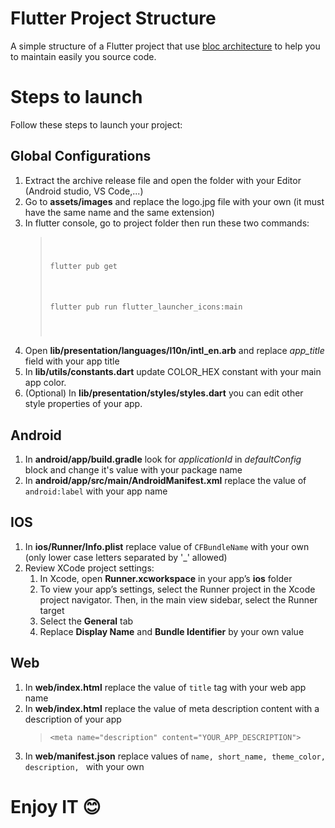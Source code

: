 # Flutter Project Structure

A simple structure of a Flutter project that use <a href="https://pub.dev/packages/flutter_bloc">bloc architecture</a>  to help you to maintain easily you source code.

# Steps to launch
Follow these steps to launch your project:

<h2>Global Configurations</h2>

<ol>
    <li>Extract the archive release file and open the folder with your Editor (Android studio, VS Code,...)</li>
    <li>Go to <b>assets/images</b> and replace the logo.jpg file with your own (it must have the same name and the same extension)</li>
    <li>In flutter console, go to project folder then run these two commands:
    <blockquote>
        <code>
            <p>flutter pub get</p>
            <p>flutter pub run flutter_launcher_icons:main</p>
        </code>
    </blockquote>
    </li>
    <li>
    Open <b>lib/presentation/languages/l10n/intl_en.arb</b> and replace <i>app_title</i> field with your app title
    </li>
    <li>
        In <b>lib/utils/constants.dart</b> update COLOR_HEX constant with your main app color.
    </li>
    <li> (Optional) In <b>lib/presentation/styles/styles.dart</b> you can edit other style properties of your app.</li>
</ol>

<h2>Android</h2>

<ol>
    <li>In <b>android/app/build.gradle</b> look for <i>applicationId</i> in <i>defaultConfig</i> block and change it's value with your package name</li>
    <li>In <b>android/app/src/main/AndroidManifest.xml</b> replace the value of <code>android:label</code> with your app name</li>
</ol>

<h2>IOS</h2>

<ol>
    <li>In <b>ios/Runner/Info.plist</b> replace value of <code>CFBundleName</code> with your own (only lower case letters separated by '_' allowed)</li>
    <li>
        Review XCode project settings:
        <ol>
            <li>In Xcode, open <b>Runner.xcworkspace</b> in your app’s <b>ios</b> folder</li>
            <li>To view your app’s settings, select the Runner project in the Xcode project navigator. Then, in the main view sidebar, select the Runner target</li>
            <li>Select the <b>General</b> tab</li>
            <li>Replace <b>Display Name</b> and <b>Bundle Identifier</b> by your own value</li>
        </ol>
    </li>
</ol>

<h2>Web</h2>

<ol>
    <li>In <b>web/index.html</b> replace the value of <code>title</code> tag with your web app name</li>
    <li>In <b>web/index.html</b> replace the value of meta description content with a description of your app
    <blockquote>
    <code>&lt;meta name="description" content="YOUR_APP_DESCRIPTION"&gt;</code>
    </blockquote>
    </li>
    <li>In <b>web/manifest.json</b> replace values of <code>name, short_name, theme_color, description, </code> with your own</li>
</ol>

<h1><b>Enjoy IT 😊</b></h1>
